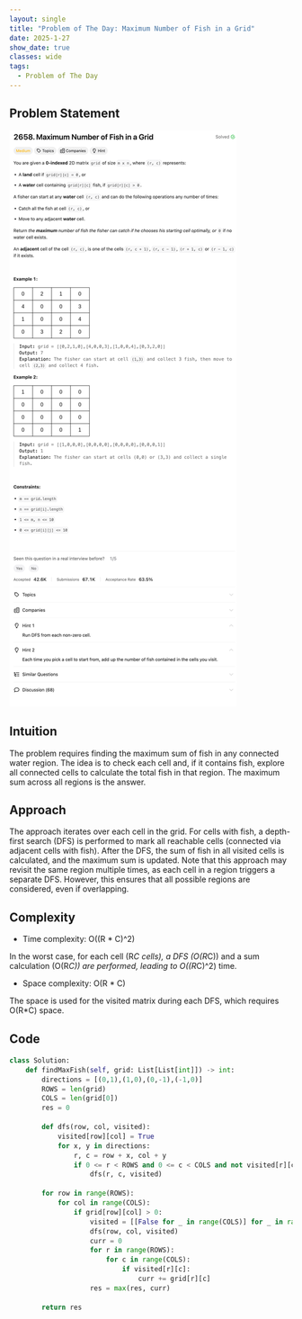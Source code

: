 ```yaml
---
layout: single
title: "Problem of The Day: Maximum Number of Fish in a Grid"
date: 2025-1-27
show_date: true
classes: wide
tags:
  - Problem of The Day
---
```


## Problem Statement

![problem](/assets/images/2025-01-27_19-37-09-problem-2658.png)

## Intuition

The problem requires finding the maximum sum of fish in any connected water region. The idea is to check each cell and, if it contains fish, explore all connected cells to calculate the total fish in that region. The maximum sum across all regions is the answer.

## Approach

The approach iterates over each cell in the grid. For cells with fish, a depth-first search (DFS) is performed to mark all reachable cells (connected via adjacent cells with fish). After the DFS, the sum of fish in all visited cells is calculated, and the maximum sum is updated. Note that this approach may revisit the same region multiple times, as each cell in a region triggers a separate DFS. However, this ensures that all possible regions are considered, even if overlapping.

## Complexity

- Time complexity: O((R \* C)^2)

In the worst case, for each cell (R*C cells), a DFS (O(R*C)) and a sum calculation (O(R*C)) are performed, leading to O((R*C)^2) time.

- Space complexity: O(R \* C)

The space is used for the visited matrix during each DFS, which requires O(R\*C) space.

## Code

```python
class Solution:
    def findMaxFish(self, grid: List[List[int]]) -> int:
        directions = [(0,1),(1,0),(0,-1),(-1,0)]
        ROWS = len(grid)
        COLS = len(grid[0])
        res = 0

        def dfs(row, col, visited):
            visited[row][col] = True
            for x, y in directions:
                r, c = row + x, col + y
                if 0 <= r < ROWS and 0 <= c < COLS and not visited[r][c] and grid[r][c] > 0:
                    dfs(r, c, visited)

        for row in range(ROWS):
            for col in range(COLS):
                if grid[row][col] > 0:
                    visited = [[False for _ in range(COLS)] for _ in range(ROWS)]
                    dfs(row, col, visited)
                    curr = 0
                    for r in range(ROWS):
                        for c in range(COLS):
                            if visited[r][c]:
                                curr += grid[r][c]
                    res = max(res, curr)

        return res
```
